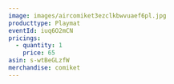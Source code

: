 ```yaml
---
image: images/aircomiket3ezclkbwvuaef6pl.jpg
producttype: Playmat
eventId: iuq6O2mCN
pricings:
  - quantity: 1
    price: 65
asin: s-wtBeGLzfW
merchandise: comiket
---
```


